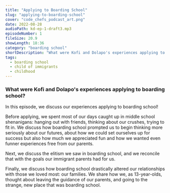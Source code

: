 ```yaml
---
title: "Applying to Boarding School"
slug: "applying-to-boarding-school"
cover: "code_chefs_podcast_art.png"
date: 2022-08-28
audioPath: kd-ep-1-draft3.mp3
episodeNumber: 1
fileSize: 20.9
showLength: 18:36
category: "boarding school"
shortDescription: "What were Kofi and Dolapo's experiences applying to boarding school?"
tags:
  - boarding school
  - child of immigrants
  - childhood
---
```


### What were Kofi and Dolapo's experiences applying to boarding school?

In this episode, we discuss our experiences applying to boarding school!

Before applying, we spent most of our days caught up in middle school shenanigans: hanging out with friends, thinking about our crushes, trying to fit in. We discuss how boarding school prompted us to begin thinking more seriously about our futures, about how we could set ourselves up for success but also how much we appreciated fun and how we wanted even funner experiences free from our parents.

Next, we discuss the elitism we saw in boarding school, and we reconcile that with the goals our immigrant parents had for us.

Finally, we discuss how boarding school drastically altered our relationships with those we loved most: our families. We share how we, as 13-year-olds, thought about leaving the guidance of our parents, and going to the strange, new place that was boarding school.
